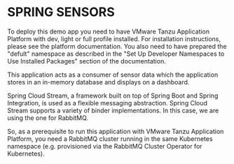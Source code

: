 # SPRING SENSORS

To deploy this demo app you need to have VMware Tanzu Application Platform with dev, light or full profile installed. For installation instructions, please see the platform documentation. You also need to have prepared the "defult" namespace as described in the "Set Up Developer Namespaces to Use Installed Packages" section of the documentation.

This application acts as a consumer of sensor data which the application stores in an in-memory database and displays on a dashboard.

Spring Cloud Stream, a framework built on top of Spring Boot and Spring Integration, is used as a flexible messaging abstraction. Spring Cloud Stream supports a variety of binder implementations. In this case, we are using the one for RabbitMQ.

So, as a prerequisite to run this application with VMware Tanzu Application Platform, you need a RabbitMQ cluster running in the same Kubernetes namespace (e.g. provisioned via the RabbitMQ Cluster Operator for Kubernetes).
